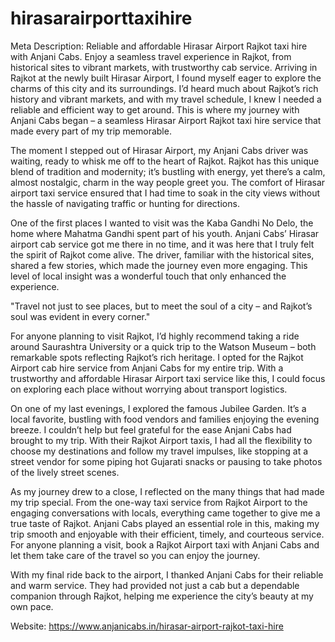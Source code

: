 # hirasarairporttaxihire
 Meta Description: Reliable and affordable Hirasar Airport Rajkot taxi hire with Anjani Cabs. Enjoy a seamless travel experience in Rajkot, from historical sites to vibrant markets, with trustworthy cab service.
Arriving in Rajkot at the newly built Hirasar Airport, I found myself eager to explore the charms of this city and its surroundings. I’d heard much about Rajkot’s rich history and vibrant markets, and with my travel schedule, I knew I needed a reliable and efficient way to get around. This is where my journey with Anjani Cabs began – a seamless Hirasar Airport Rajkot taxi hire service that made every part of my trip memorable.

The moment I stepped out of Hirasar Airport, my Anjani Cabs driver was waiting, ready to whisk me off to the heart of Rajkot. Rajkot has this unique blend of tradition and modernity; it’s bustling with energy, yet there’s a calm, almost nostalgic, charm in the way people greet you. The comfort of Hirasar airport taxi service ensured that I had time to soak in the city views without the hassle of navigating traffic or hunting for directions.

One of the first places I wanted to visit was the Kaba Gandhi No Delo, the home where Mahatma Gandhi spent part of his youth. Anjani Cabs’ Hirasar airport cab service got me there in no time, and it was here that I truly felt the spirit of Rajkot come alive. The driver, familiar with the historical sites, shared a few stories, which made the journey even more engaging. This level of local insight was a wonderful touch that only enhanced the experience.

"Travel not just to see places, but to meet the soul of a city – and Rajkot’s soul was evident in every corner."

For anyone planning to visit Rajkot, I’d highly recommend taking a ride around Saurashtra University or a quick trip to the Watson Museum – both remarkable spots reflecting Rajkot’s rich heritage. I opted for the Rajkot Airport cab hire service from Anjani Cabs for my entire trip. With a trustworthy and affordable Hirasar Airport taxi service like this, I could focus on exploring each place without worrying about transport logistics.

On one of my last evenings, I explored the famous Jubilee Garden. It’s a local favorite, bustling with food vendors and families enjoying the evening breeze. I couldn’t help but feel grateful for the ease Anjani Cabs had brought to my trip. With their Rajkot Airport taxis, I had all the flexibility to choose my destinations and follow my travel impulses, like stopping at a street vendor for some piping hot Gujarati snacks or pausing to take photos of the lively street scenes.

As my journey drew to a close, I reflected on the many things that had made my trip special. From the one-way taxi service from Rajkot Airport to the engaging conversations with locals, everything came together to give me a true taste of Rajkot. Anjani Cabs played an essential role in this, making my trip smooth and enjoyable with their efficient, timely, and courteous service. For anyone planning a visit, book a Rajkot Airport taxi with Anjani Cabs and let them take care of the travel so you can enjoy the journey.

With my final ride back to the airport, I thanked Anjani Cabs for their reliable and warm service. They had provided not just a cab but a dependable companion through Rajkot, helping me experience the city’s 
beauty at my own pace.

Website: https://www.anjanicabs.in/hirasar-airport-rajkot-taxi-hire

